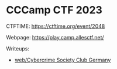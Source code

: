 # CCCamp CTF 2023

CTFTIME: https://ctftime.org/event/2048

Webpage: https://play.camp.allesctf.net/

Writeups:
- [web/Cybercrime Society Club Germany](./cybercrime/)
